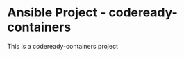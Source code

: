 Ansible Project - codeready-containers
========================================

This is a codeready-containers project
